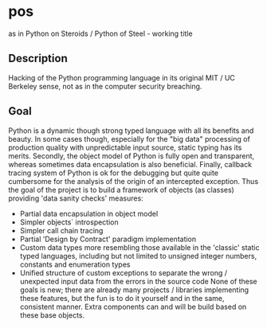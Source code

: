 # pos
as in Python on Steroids / Python of Steel - working title
## Description
Hacking of the Python programming language in its original MIT / UC Berkeley sense, not as in the computer security breaching.
## Goal
Python is a dynamic though strong typed language with all its benefits and beauty. In some cases though, especially for the "big data" processing of production quality with unpredictable input source, static typing has its merits.
Secondly, the object model of Python is fully open and transparent, whereas sometimes data encapsulation is also beneficial.
Finally, callback tracing system of Python is ok for the debugging but quite quite cumbersome for the analysis of the origin of an intercepted exception.
Thus the goal of the project is to build a framework of objects (as classes) providing 'data sanity checks' measures:
* Partial data encapsulation in object model
* Simpler objects` introspection
* Simpler call chain tracing
* Partial 'Design by Contract' paradigm implementation
* Custom data types more resembling those available in the 'classic' static typed languages, including but not limited to unsigned integer numbers, constants and enumeration types
* Unified structure of custom exceptions to separate the wrong / unexpected input data from the errors in the source code
None of these goals is new; there are already many projects / libraries implementing these features, but the fun is to do it yourself and in the same, consistent manner.
Extra components can and will be build based on these base objects.